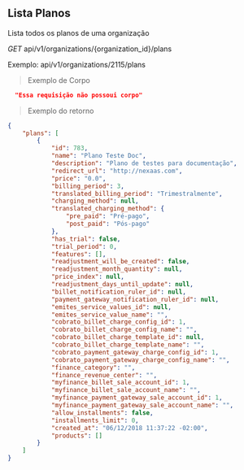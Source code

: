 ## Lista Planos

Lista todos os planos de uma organização

<div class="api-endpoint">
  <div class="endpoint-data">
    <i class="label label-get">GET</i>
     api/v1/organizations/{organization_id}/plans
  </div>
</div>

Exemplo: api/v1/organizations/2115/plans

> Exemplo de Corpo

```json
  "Essa requisição não possoui corpo"
```

> Exemplo do retorno

```json
{
    "plans": [
        {
            "id": 783,
            "name": "Plano Teste Doc",
            "description": "Plano de testes para documentação",
            "redirect_url": "http://nexaas.com",
            "price": "0.0",
            "billing_period": 3,
            "translated_billing_period": "Trimestralmente",
            "charging_method": null,
            "translated_charging_method": {
                "pre_paid": "Pré-pago",
                "post_paid": "Pós-pago"
            },
            "has_trial": false,
            "trial_period": 0,
            "features": [],
            "readjustment_will_be_created": false,
            "readjustment_month_quantity": null,
            "price_index": null,
            "readjustment_days_until_update": null,
            "billet_notification_ruler_id": null,
            "payment_gateway_notification_ruler_id": null,
            "emites_service_values_id": null,
            "emites_service_value_name": "",
            "cobrato_billet_charge_config_id": 1,
            "cobrato_billet_charge_config_name": "",
            "cobrato_billet_charge_template_id": null,
            "cobrato_billet_charge_template_name": "",
            "cobrato_payment_gateway_charge_config_id": 1,
            "cobrato_payment_gateway_charge_config_name": "",
            "finance_category": "",
            "finance_revenue_center": "",
            "myfinance_billet_sale_account_id": 1,
            "myfinance_billet_sale_account_name": "",
            "myfinance_payment_gateway_sale_account_id": 1,
            "myfinance_payment_gateway_sale_account_name": "",
            "allow_installments": false,
            "installments_limit": 0,
            "created_at": "06/12/2018 11:37:22 -02:00",
            "products": []
        }
    ]
}
```